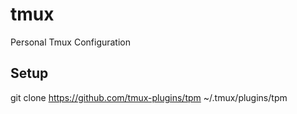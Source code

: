 # tmux
Personal Tmux Configuration

## Setup
git clone https://github.com/tmux-plugins/tpm ~/.tmux/plugins/tpm
